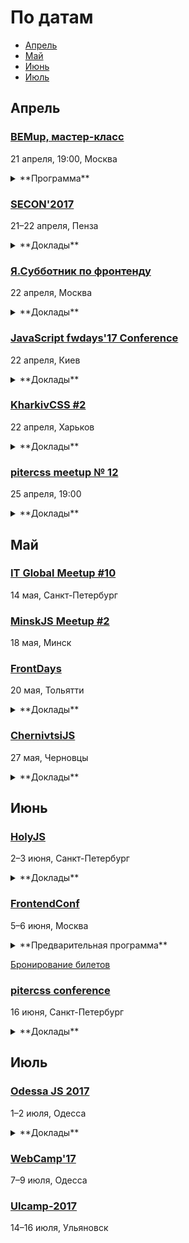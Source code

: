 # По датам

- [Апрель](#Апрель)
- [Май](#Май)
- [Июнь](#Июнь)
- [Июль](#Июль)

## Апрель

### [BEMup, мастер-класс](https://ru.bem.info/forum/1314/)

21 апреля, 19:00, Москва

<details>
  <summary>**Программа**</summary>

  1. Напишем БЭМ-проект на основе project-stub.
  2. На примерах покажем, для чего нужны технологии BEMJSON, BEMTREE, BEMHTML, DEPS, и как использовать их вместе.
  3. По традиции ответим на все вопросы, которые вы зададите в комментариях к этому анонсу.
  4. Вопросы, которые возникнут во время мастер-класса, конечно, тоже не оставим без ответов :)
</details>

### [SECON'2017](http://2017.secon.ru)

21–22 апреля, Пенза

<details>
  <summary>**Доклады**</summary>

  - «Кроссплатформенные приложения с Ionic 2 и Apache Cordova», Слава Жарков (Rails Jedies)
  - «Веб-компоненты: 4 года спустя», Маковеев Сергей (CodeInside)
  - «Elm в production», Васильков Василий (Ecwid)
</details>

### [Я.Субботник по фронтенду](https://events.yandex.ru/events/yasubbotnik/22-april-2017/)

22 апреля, Москва

<details>
  <summary>**Доклады**</summary>

  - «Опыт внедрения Flow», Алексей Верхоланцев
  - «10k», Виталий Харисов
  - «Сomposition over inheritance», Владимир Гриненко
  - «Собираем Kinect из смартфона и Smart TV», Виталий Потапов, Александр Олейников
  - «Карта для Олимпиады», Иван Карев
  - «Сага о redux», Максим Васильев
  - «Жизнь без интернета», Артем Кувалдин
</details>

### [JavaScript fwdays'17 Conference](http://frameworksdays.com/event/js-frameworks-day-2017)

22 апреля, Киев

<details>
  <summary>**Доклады**</summary>

  - «Create Architecture and not Frameworks», Сергей Больщиков (Wix)
  - «Progressive web apps with Polymer», Martin Splitt (Archilogic)
  - «Testing in Node.js World», Никита Галкин (Ezetech)
  - «Introduction in Reactive Programming with React», Григорий Шехет (Grammarly)
  - «Internet of Peers», Mathias Buus (Open Source Hacker)
  - «2017: Автостопом по галактике JavaScript», Илья Климов (WookieeLabs)
  - «Password Hashing», Emil Bayes (CommodiTrader)
  - «Trojan War: SinonJS», Александра Калинина (Valor Software)
  - «React + Redux: performance & scalability», Виталий Редько (Ezetech)
  - «Настройка SEO для одностраничных web-приложений на Angular», Сергей Мелашич (Agilie)
  - «Compile like it's 2017», Артем Яворский (Hell Yeah LLC)
  - «CSS 5DX», Александр Павлыщ (Astound commerce)
  - «Robust and efficient message-driven development», Алексей Распопов (DataRobot)
  - «Vue.js или как наконец отказаться от React», Андрей Грачёв (Сrello)
  - «Improve your web application using Progressive Web Metrics», Artem Denysov (Ciklum)
  - «How to improve Angular 2 performance?», Александр Трищенко (DataArt)
</details>

### [KharkivCSS #2](http://kharkivcss.org)

22 апреля, Харьков

<details>
  <summary>**Доклады**</summary>

  - «Что нам стоит дом построить?», Антон Немцев
  - «CSS Selectors», Евгений Исаков
  - «Построение сложных анимационных интерфейсов», Андрей Бойко
  - «Фронтенд по фэн-шуй», Виктор Павлов
  - «Bootstrap 4 уже скоро! Что там?», Игорь Зенич
  - «CSS-переменные», Елена Жукова
  - «Velosipedium structuris», Олександр Шпак
  - «Функциональные анимации в вебе», Денис Яровой
  - «Мой ванильный CSS», Вадим Макеев
</details>

### [pitercss meetup № 12](https://pitercss.timepad.ru/event/457262/)

25 апреля, 19:00

<details>
  <summary>**Доклады**</summary>

  - «Как мы масштабировали банк для бизнеса», Александр Кашкабаш
  - «Цена пропущенного фрейма», Дмитрий Шуранов
  - Доклад уточняется
</details>

## Май

### [IT Global Meetup #10](http://piter-united.ru/itgm10/)

14 мая, Санкт-Петербург

### [MinskJS Meetup #2](https://www.facebook.com/MinskJS)

18 мая, Минск

### [FrontDays](https://frontdays.ru)

20 мая, Тольятти

<details>
  <summary>**Доклады**</summary>

  - «Идем к синхронному flow в асинхронном мире node.js», Павлов Александр (AndersenLab)
  - «Деоптимизация JavaScript», Игорь Лобанов (OneTwoTrip)
  - «Мист. Сервис для работы с Apache Spark», Леонид Блохин (pache Spark)
  - «REACTивные терминалы оплаты. Да, так тоже можно!», Дмитрий Тупалов (Tyme.ru)
  - «Погружение в Service Worker», Олег Наянов (DZ Systems)
  - «Как мы уменьшили время релиза с 4 месяцев до 30 минут», Алексей Букин (Альфа-лаборатория)
  - «Прогрессивные методы ускорения», Артём Белов (Право.ру)
  - «λ в js без фанатизма», Михаил Синяков, (X-Card)
  - «В поисках утерянных полимеров», Влад Минаев (Haulmont)
  - «CSS-методологии от О до Б», Алексей Охрименко (IPONWEB)
  - «Оптимизация React приложений: сокращаем рендеры и не только», Дмитрий Васюк (RedMadRobot)
  - «Регрессионное тестирование верстки скриншотами с помощью gemini», Сергей Савельев (Яндекс)
  - «Весна. Время почистить код!», Виталий Потапов (Яндекс)
  - «Оптимизация сборки Webpack», Алексей Иванов (Evil Martians)
  - «Как подружить дизайнеров с разработчиками? Прототипирование на основе WebComponents», Виталий Грин (Альфа Лаборатория)
  - «AMP для e-comerce и журналистики», Игорь Шеко (Voximplant)
</details>

### [ChernivtsiJS](http://chernivtsi.js.org/)

27 мая, Черновцы

<details>
  <summary>**Доклады**</summary>

  - «Peg.js and writing custom grammar parser», Oleksandr Lapshin (Rails Reactor)
  - «Bootstrap: как правильно и что нового в 4-ке», Ihor Zenich (EPAM)
  - «Мобильные приложения на JS. Как, зачем, почему бы и нет?», Volodymyr Stelmakh (Hell Yeah LLC)
  - «Secret Topic», Roman Liutikov (Attendify)
  - «How to keep node_modules huge with Babel», Artem Yavorsky (Hell Yeah LLC)
  - «Styles in the world of components», Kyrylo Yakovenko (CleverCrew)
  - «Secret Topic», Tanya Sakharova (MobiDev)
  - «Програмування мікроконтроллерів на JavaScript», Andrew Kostetskyi (ASD Team)
  - «A word on Regular Expressions», Aleksey Shvayka (Hell Yeah LLC)
</details>

## Июнь

### [HolyJS](https://holyjs-piter.ru)

2–3 июня, Санкт-Петербург

<details>
  <summary>**Доклады**</summary>

  - «Forgotten funky functions», Jakob Mattson
  - «Переносим существующее web-приложение в виртуальную реальность», Денис Радин
  - «Зависимости в компонентном вебе, сделанные правильно», Владимир Гриненко
  - «Down the Rabbit Hole: JavaScript in Wonderland», Claudia Hernández
  - «Functional Programming in JS: What? Why? How?», Anjana Vakil
  - «Typing, Goto There and Back Again», Douglas Crockford
  - «The Post JavaScript Apocalypse», Douglas Crockford
  - «Rendering performance from the ground up», Martin Splitt (Archilogic)
  - «JS UX: Writing code for humans», Lea Verou
  - «The Hitchhiker's Guide to the Serverless Galaxy», Slobodan Stojanovic
</details>

### [FrontendConf](http://frontendconf.ru/)

5–6 июня, Москва  

<details>
  <summary>**Предварительная программа**</summary>

  - Секция «Инструменты»
    - «React на стероидах», Владимир Гриненко (Яндекс)
    - «Ваш CSS нас не устраивает, мы придумаем свой», Роман Прудников (2ГИС)
    - «Бешеные псы: Angular 2 vs React», Евгений Гусев (Wrike)
    - «Юзабилити, конверсии и SEO для Frontend», Тарас Гуща (Seo.Ua)
    - «Рефакторинг клиентского кода или как отрефакторить миллион строк кода и не сойти с ума», Алексей Золотых (Wrike)
    - «React native на практике: от идеи до приложения», Павел Кондратенко (Rambler&Co)
    - «Паразитируем на React-экосистеме (Angular 2+)», Алексей Охрименко (IPONWEB)
    - «Как создать компонент, которым все захотят пользоваться», Виктор Русакович (GP Solutions)
    - «Возвращаем фронтенд на сервер с Korolev», Алексей Фомкин (Data Monsters)
    - «Документация REST API», Артём Кузвесов (Ideco)

  - Секция «Адаптация»
    - «Адаптивная верстка 5 лет спустя», Сергей Кузнецов (AGIMA)
    - «Как мы запустили offline-версию сайта RG.RU», Алексей Чернышев (Российская Газета)
    - «Как технология AMP HTML ускоряет сайты и повышает бизнес-метрики», Артём Цымпов (eski.mobi)
    - «Адаптивный сайт. Как грамотно сделать муху из слона и слона из мухи», Дмитрий Шагаров (Tutmee Agency)

  [Полный список докладов на рассмотрении](http://frontendconf.ru/2017/abstracts/)
</details>

[Бронирование билетов](http://conf.ontico.ru/conference/join/frontend_conf_2017.html)

### [pitercss conference](https://pitercss.com/)

16 июня, Санкт-Петербург

<details>
  <summary>**Доклады**</summary>

  - «Paint the web with CSS. On creating art with code», Eva Lettner (ChillBill)
  - «Creating Magic With Houdini», Patrick Kettner (Microsoft)
</details>

## Июль

### [Odessa JS 2017](https://odessajs.org/)

1–2 июля, Одесса

<details>
  <summary>**Доклады**</summary>

  - «Progressive Web Apps или как сделать веб-приложение ближе к нативному», Тимофей Лавренюк
  - «Троянская война: SinonJS», Александра Калинина
  - «Component-Driven Development», Кожухаренко Николай
  - «Понимание Vim», Бойко Виктор
  - «Dart... жив?», Гусев Евгений
  - «Use cases of Node.js Streams», Andrii Shumada
  - «Как правильно думать», Oleksiy Pletnov
  - «Reactive State Management with Focal», Григорий Шехет
</details>

### [WebCamp'17](http://webcamp.in.ua)

7–9 июля, Одесса

### [Ulcamp-2017](https://2017.ulcamp.ru/)

14–16 июля, Ульяновск
